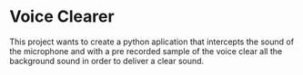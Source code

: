 # Voice Clearer

This project wants to create a python aplication 
that intercepts the sound of the microphone and with
a pre recorded sample of the voice clear all the
background sound in order to deliver a clear sound.

 
